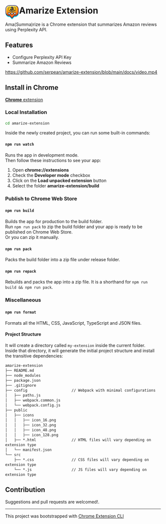 # <img src="public/icons/icon_48.png" width="45" align="left"> Amarize Extension

Ama(Summa)rize is a Chrome extension that summarizes Amazon reviews using Perplexity API.

## Features

- Configure Perplexity API Key
- Summarize Amazon Reviews

https://github.com/serpean/amarize-extension/blob/main/docs/video.mp4

## Install in Chrome

[**Chrome** extension]() <!-- TODO: Add chrome extension link inside parenthesis -->


### Local Installation

```sh
cd amarize-extension
```

Inside the newly created project, you can run some built-in commands:

#### `npm run watch`

Runs the app in development mode.<br>
Then follow these instructions to see your app:
1. Open **chrome://extensions**
2. Check the **Developer mode** checkbox
3. Click on the **Load unpacked extension** button
4. Select the folder **amarize-extension/build**

### Publish to Chrome Web Store

#### `npm run build`

Builds the app for production to the build folder.<br>
Run `npm run pack` to
zip the build folder and your app is ready to be published on Chrome Web Store.<br>
Or you can zip it manually.

#### `npm run pack`

Packs the build folder into a zip file under release folder.

#### `npm run repack`

Rebuilds and packs the app into a zip file.
It is a shorthand for `npm run build && npm run pack`.


### Miscellaneous

#### `npm run format`

Formats all the HTML, CSS, JavaScript, TypeScript and JSON files.

#### Project Structure



It will create a directory called `my-extension` inside the current folder.<br>
Inside that directory, it will generate the initial project structure and install the transitive dependencies:

```
amarize-extension
├── README.md
├── node_modules
├── package.json
├── .gitignore
├── config                    // Webpack with minimal configurations
│   ├── paths.js
│   ├── webpack.common.js
│   └── webpack.config.js
├── public
│   ├── icons
│   │   ├── icon_16.png
│   │   ├── icon_32.png
│   │   ├── icon_48.png
│   │   ├── icon_128.png
│   ├── *.html                // HTML files will vary depending on extension type
│   └── manifest.json
└── src
    ├── *.css                 // CSS files will vary depending on extension type
    └── *.js                  // JS files will vary depending on extension type
```

## Contribution

Suggestions and pull requests are welcomed!.

---

This project was bootstrapped with [Chrome Extension CLI](https://github.com/dutiyesh/chrome-extension-cli)
